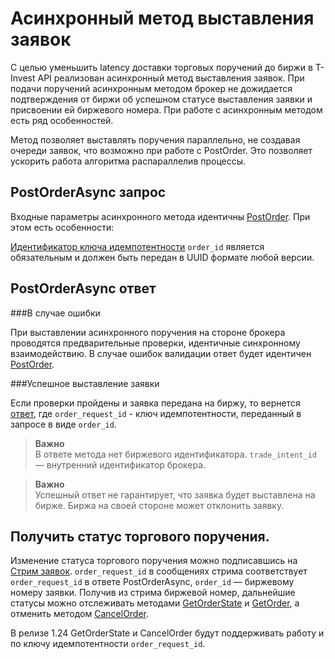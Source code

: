 # Асинхронный метод выставления заявок


С целью уменьшить latency доставки торговых поручений до биржи в T-Invest API реализован асинхронный метод выставления заявок.
При подачи поручений асинхронным методом брокер не дожидается подтверждения от биржи об успешном статусе выставления заявки и 
присвоении ей биржевого номера. При работе с асинхронным методом есть ряд особенностей.

Метод позволяет выставлять поручения параллельно, не создавая очереди заявок, что возможно при работе с PostOrder.
Это позволяет ускорить работа алгоритма распараллелив процессы.



## PostOrderAsync запрос

Входные параметры асинхронного метода идентичны [PostOrder](/investAPI/orders/#postorder).
При этом есть особенности:

[Идентификатор ключа идемпотентности](/investAPI/head-orders/#_5) `order_id` является обязательным
и должен быть передан в UUID формате любой версии.


## PostOrderAsync ответ

###В случае ошибки

При выставлении асинхронного поручения на стороне брокера проводятся предварительные проверки, идентичные синхронному взаимодействию.
В случае ошибок валидации ответ будет идентичен [PostOrder](/investAPI/orders/#postorder).

###Успешное выставление заявки

Если проверки пройдены и заявка передана на биржу, то вернется [ответ](/investAPI/orders/#postorderasyncresponse), где
`order_request_id` - ключ идемпотентности, переданный в запросе в виде `order_id`.

<blockquote>
<p><strong>Важно</strong><br>
В ответе метода нет биржевого идентификатора.  <code>trade_intent_id</code> — внутренний идентификатор брокера. </p>
</blockquote>

<blockquote>
<p><strong>Важно</strong><br>
Успешный ответ не гарантирует, что заявка будет выставлена на бирже. Биржа на своей стороне может отклонить заявку.</p>
</blockquote>


## Получить статус торгового поручения.

Изменение статуса торгового поручения можно подписавшись на [Стрим заявок](/investAPI/orders_state_stream/).
`order_request_id` в сообщениях стрима соответствует `order_request_id` в ответе PostOrderAsync, `order_id` — биржевому номеру заявки.
Получив из стрима биржевой номер, дальнейшие статусы можно отслеживать методами [GetOrderState](/investAPI/orders/#getorderstate)
и [GetOrder](/investAPI/orders/#getorders), а отменить методом [CancelOrder](/investAPI/orders/#cancelorder).

В релизе 1.24 GetOrderState и CancelOrder будут поддерживать работу и по ключу идемпотентности `order_request_id`.